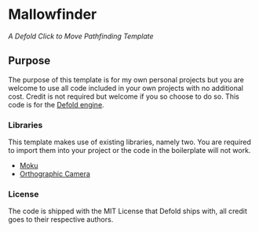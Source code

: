 # Mallowfinder
*A Defold Click to Move Pathfinding Template*

## Purpose
The purpose of this template is for my own personal projects but you are welcome to use all code included in your own projects with no additional cost. Credit is not required but welcome if you so choose to do so. This code is for the [Defold engine](https://github.com/defold).

### Libraries
This template makes use of existing libraries, namely two. You are required to import them into your project or the code in the boilerplate will not work.

- [Moku](https://github.com/Jrayp/Moku)
- [Orthographic Camera](https://github.com/britzl/defold-orthographic)

### License
The code is shipped with the MIT License that Defold ships with, all credit goes to their respective authors.
